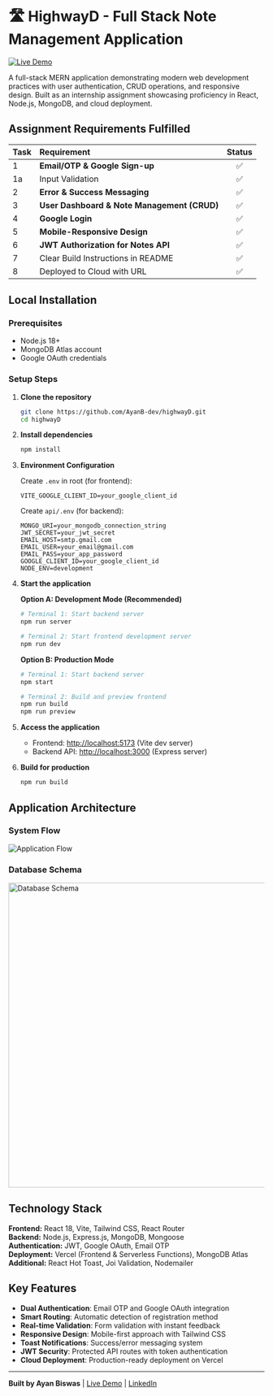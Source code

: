 # 🛣️ HighwayD - Full Stack Note Management Application

[![Live Demo](https://img.shields.io/badge/🌐%20Live%20Demo-highway--d.vercel.app-blue?style=for-the-badge)](https://highway-d.vercel.app)

A full-stack MERN application demonstrating modern web development practices with user authentication, CRUD operations, and responsive design. Built as an internship assignment showcasing proficiency in React, Node.js, MongoDB, and cloud deployment.

## Assignment Requirements Fulfilled

| Task | Requirement | Status |
| :--- | :--- | :---: |
| 1 | **Email/OTP & Google Sign-up** | ✅ |
| 1a | Input Validation | ✅ |
| 2 | **Error & Success Messaging** | ✅ |
| 3 | **User Dashboard & Note Management (CRUD)** | ✅ |
| 4 | **Google Login** | ✅ |
| 5 | **Mobile-Responsive Design** | ✅ |
| 6 | **JWT Authorization for Notes API** | ✅ |
| 7 | Clear Build Instructions in README | ✅ |
| 8 | Deployed to Cloud with URL | ✅ |

## Local Installation

### Prerequisites

- Node.js 18+
- MongoDB Atlas account
- Google OAuth credentials

### Setup Steps

1. **Clone the repository**

   ```bash
   git clone https://github.com/AyanB-dev/highwayD.git
   cd highwayD
   ```

2. **Install dependencies**

   ```bash
   npm install
   ```

3. **Environment Configuration**

   Create `.env` in root (for frontend):

   ```env
   VITE_GOOGLE_CLIENT_ID=your_google_client_id
   ```

   Create `api/.env` (for backend):

   ```env
   MONGO_URI=your_mongodb_connection_string
   JWT_SECRET=your_jwt_secret
   EMAIL_HOST=smtp.gmail.com
   EMAIL_USER=your_email@gmail.com
   EMAIL_PASS=your_app_password
   GOOGLE_CLIENT_ID=your_google_client_id
   NODE_ENV=development
   ```

4. **Start the application**

   **Option A: Development Mode (Recommended)**

   ```bash
   # Terminal 1: Start backend server
   npm run server
   
   # Terminal 2: Start frontend development server
   npm run dev
   ```

   **Option B: Production Mode**

   ```bash
   # Terminal 1: Start backend server
   npm start
   
   # Terminal 2: Build and preview frontend
   npm run build
   npm run preview
   ```

5. **Access the application**

   - Frontend: <http://localhost:5173> (Vite dev server)
   - Backend API: <http://localhost:3000> (Express server)

6. **Build for production**

   ```bash
   npm run build
   ```

## Application Architecture

### System Flow

![Application Flow](./flowdiagram.png)

### Database Schema

<img src="./docs/assets/database-schema-diagram.svg" alt="Database Schema" width="600" style="max-width: 100%; height: auto;">

## Technology Stack

**Frontend:** React 18, Vite, Tailwind CSS, React Router  
**Backend:** Node.js, Express.js, MongoDB, Mongoose  
**Authentication:** JWT, Google OAuth, Email OTP  
**Deployment:** Vercel (Frontend & Serverless Functions), MongoDB Atlas  
**Additional:** React Hot Toast, Joi Validation, Nodemailer

## Key Features

- **Dual Authentication**: Email OTP and Google OAuth integration
- **Smart Routing**: Automatic detection of registration method
- **Real-time Validation**: Form validation with instant feedback
- **Responsive Design**: Mobile-first approach with Tailwind CSS
- **Toast Notifications**: Success/error messaging system
- **JWT Security**: Protected API routes with token authentication
- **Cloud Deployment**: Production-ready deployment on Vercel

---

**Built by Ayan Biswas** | [Live Demo](https://highway-d.vercel.app) | [LinkedIn](https://linkedin.com/in/ayanbiswas)
